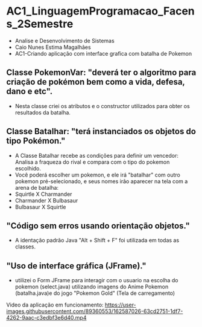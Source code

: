 # AC1_LinguagemProgramacao_Facens_2Semestre
 - Analise e Desenvolvimento de Sistemas
 - Caio Nunes Estima Magalhães
 - AC1-Criando aplicação com interface grafica com batalha de Pokemon

## Classe PokemonVar: "deverá ter o algoritmo para criação de pokémon bem como a vida, defesa, dano e etc".
  - Nesta classe criei os atributos e o constructor utilizados para obter os resultados da batalha.
  
## Classe Batalhar: "terá instanciados os objetos do tipo Pokémon."
  - A Classe Batalhar recebe as condições para definir um vencedor: Analisa a fraqueza do rival e compara com o tipo do pokemon escolhido.
  - Você poderá escolher um pokemon, e ele irá "batalhar" com outro pokemon pré-selecionado, e seus nomes irão aparecer na tela com a arena de batalha:
  - Squirtle X Charmander
  - Charmander X Bulbasaur
  - Bulbasaur X Squirtle

## "Código sem erros usando orientação objetos."
  - A identação padrão Java "Alt + Shift + F" foi utilizada em todas as classes.

## "Uso de interface gráfica (JFrame)."
  - utilizei o Form JFrame para interagir com o usuario na escolha do pokemon (select.java) utilizando imagens do Anime Pokemon (batalha.java)e do jogo "Pokemon Gold" (Tela de carregamento)

Video da aplicação em funcionamento:
https://user-images.githubusercontent.com/89360553/162587026-63cd2751-1df7-4262-9aac-c3edbf3e6d40.mp4

